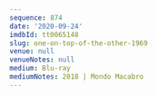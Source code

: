 ```yaml
---
sequence: 874
date: '2020-09-24'
imdbId: tt0065148
slug: one-on-top-of-the-other-1969
venue: null
venueNotes: null
medium: Blu-ray
mediumNotes: 2018 | Mondo Macabro
---
```


